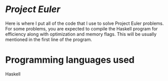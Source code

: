 *Project Euler*
================================

Here is where I put all of the code that I use to solve Project Euler problems. For some problems, you are expected to compile the Haskell program for efficiency along with optimization and memory flags. This will be usually mentioned in the first line of the program. 

Programming languages used
================================

Haskell

